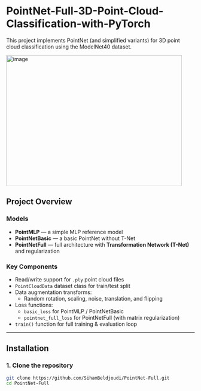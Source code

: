 # PointNet-Full-3D-Point-Cloud-Classification-with-PyTorch
This project implements PointNet (and simplified variants) for 3D point cloud classification using the ModelNet40 dataset.   

<img width="469" height="350" alt="image" src="https://github.com/user-attachments/assets/318e3fe4-b153-48db-a320-540cd2dc1b3b" />

## Project Overview

### Models
- **PointMLP** — a simple MLP reference model  
- **PointNetBasic** — a basic PointNet without T-Net  
- **PointNetFull** — full architecture with **Transformation Network (T-Net)** and regularization

### Key Components
- Read/write support for `.ply` point cloud files  
- `PointCloudData` dataset class for train/test split  
- Data augmentation transforms:
  - Random rotation, scaling, noise, translation, and flipping  
- Loss functions:
  - `basic_loss` for PointMLP / PointNetBasic  
  - `pointnet_full_loss` for PointNetFull (with matrix regularization)  
- `train()` function for full training & evaluation loop  




---


## Installation

### 1. Clone the repository
```bash
git clone https://github.com/SihamBeldjoudi/PointNet-Full.git
cd PointNet-Full
